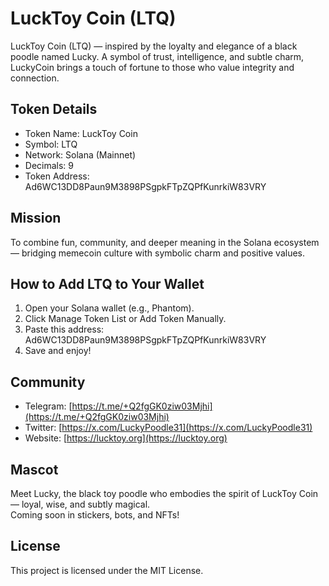 # LuckToy Coin (LTQ)

LuckToy Coin (LTQ) — inspired by the loyalty and elegance of a black poodle named Lucky. A symbol of trust, intelligence, and subtle charm, LuckyCoin brings a touch of fortune to those who value integrity and connection.

## Token Details

- Token Name: LuckToy Coin  
- Symbol: LTQ  
- Network: Solana (Mainnet)  
- Decimals: 9  
- Token Address: Ad6WC13DD8Paun9M3898PSgpkFTpZQPfKunrkiW83VRY

## Mission

To combine fun, community, and deeper meaning in the Solana ecosystem — bridging memecoin culture with symbolic charm and positive values.

## How to Add LTQ to Your Wallet

1. Open your Solana wallet (e.g., Phantom).
2. Click Manage Token List or Add Token Manually.
3. Paste this address:  
   Ad6WC13DD8Paun9M3898PSgpkFTpZQPfKunrkiW83VRY
4. Save and enjoy!

## Community

- Telegram: [https://t.me/+Q2fgGK0ziw03Mjhi](https://t.me/+Q2fgGK0ziw03Mjhi)
- Twitter: [https://x.com/LuckyPoodle31](https://x.com/LuckyPoodle31)
- Website: [https://lucktoy.org](https://lucktoy.org)

## Mascot

Meet Lucky, the black toy poodle who embodies the spirit of LuckToy Coin — loyal, wise, and subtly magical.  
Coming soon in stickers, bots, and NFTs!

## License

This project is licensed under the MIT License.
